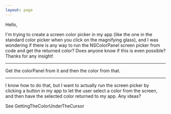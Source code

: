 ```yaml
---
layout: page
---
```


Hello,

I'm trying to create a screen color picker in my app (like the one in the standard color picker when you click on the magnifying glass), and I was wondering if there is any way to run the NSColorPanel screen picker from code and get the returned color?  Does anyone know if this is even possible?  Thanks for any insight!

----

Get the colorPanel from it and then the color from that.

----

I know how to do that, but I want to actually run the screen picker by clicking a button in my app to let the user select a color from the screen, and then have the selected color returned to my app.  Any ideas?

See GettingTheColorUnderTheCursor
